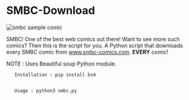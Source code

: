 # SMBC-Download
![smbc sample comic](http://www.smbc-comics.com/comics/20111023.gif)


SMBC! One of the best web comics out there! Want to see more such comics? Then this is the script for you.
A Python script that downloads every SMBC comic from www.smbc-comics.com. **EVERY** comic!

NOTE : Uses Beautiful soup Python module.
       
       
       Installation : pip install bs4
       
       
       Usage : python3 smbc.py
